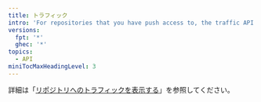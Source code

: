 ```yaml
---
title: トラフィック
intro: 'For repositories that you have push access to, the traffic API provides access to the information provided in your repository graph.'
versions:
  fpt: '*'
  ghec: '*'
topics:
  - API
miniTocMaxHeadingLevel: 3
---
```


詳細は「<a href="/repositories/viewing-activity-and-data-for-your-repository/viewing-traffic-to-a-repository" class="dotcom-only">リポジトリへのトラフィックを表示する</a>」を参照してください。
